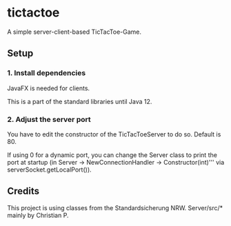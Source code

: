 # tictactoe
A simple server-client-based TicTacToe-Game.

## Setup
### 1. Install dependencies

JavaFX is needed for clients.

This is a part of the standard libraries until Java 12.

### 2. Adjust the server port

You have to edit the constructor of the TicTacToeServer to do so. Default is 80.

If using 0 for a dynamic port, you can change the Server class to print the port at startup (in Server -> NewConnectionHandler -> Constructor(int)''' via serverSocket.getLocalPort()).


## Credits
This project is using classes from the Standardsicherung NRW.
Server/src/* mainly by Christian P.
